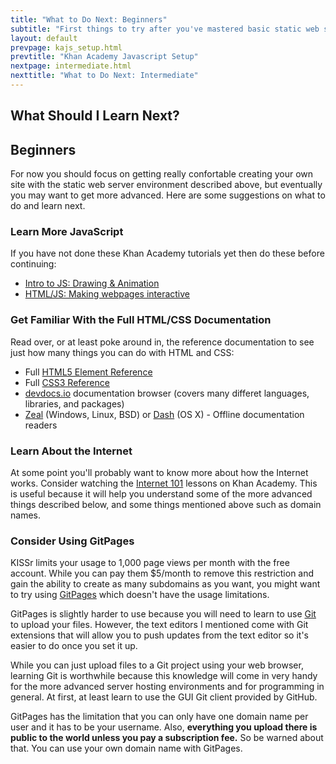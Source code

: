 ```yaml
---
title: "What to Do Next: Beginners"
subtitle: "First things to try after you've mastered basic static web site creation."
layout: default
prevpage: kajs_setup.html
prevtitle: "Khan Academy Javascript Setup"
nextpage: intermediate.html
nexttitle: "What to Do Next: Intermediate"
---
```


<h2 class="anchor" id="beginners">What Should I Learn Next?</h2>

<h2>Beginners</h2>

<p>For now you should focus on getting really confortable creating your own site with the static web server environment described above, but eventually you may want to get more advanced. Here are some suggestions on what to do and learn next.</p>

<h3>Learn More JavaScript</h3>

<p>If you have not done these Khan Academy tutorials yet then do these before continuing:</p>
<ul>
    <li><a href="https://www.khanacademy.org/computing/computer-programming/programming">Intro to JS: Drawing &amp; Animation</a></li>
    <li><a href="https://www.khanacademy.org/computing/computer-programming/html-css-js">HTML/JS: Making webpages interactive</a></li>
</ul>

<h3>Get Familiar With the Full HTML/CSS Documentation</h3>

<p>Read over, or at least poke around in, the reference documentation to see just how many things you can do with HTML and CSS:</p>
<ul>
    <li>Full <a href="http://www.w3schools.com/tags/default.asp">HTML5 Element Reference</a></li>
    <li>Full <a href="http://www.w3schools.com/cssref/default.asp">CSS3 Reference</a></li>
    <li><a href="http://devdocs.io/">devdocs.io</a> documentation browser (covers many differet languages, libraries, and packages)</li>
    <li><a href="https://zealdocs.org/">Zeal</a> (Windows, Linux, BSD) or <a href="https://kapeli.com/dash">Dash</a> (OS X) - Offline documentation readers</li>
</ul>

<h3>Learn About the Internet</h3>

<p>At some point you'll probably want to know more about how the Internet works. Consider watching the <a href="https://www.khanacademy.org/computing/computer-science/internet-intro">Internet 101</a> lessons on Khan Academy. This is useful because it will help you understand some of the more advanced things described below, and some things mentioned above such as domain names.</p>


<h3>Consider Using GitPages</h3>

<p>KISSr limits your usage to 1,000 page views per month with the free account. While you can pay them $5/month to remove this restriction and gain the ability to create as many subdomains as you want, you might want to try using <a href="https://pages.github.com/">GitPages</a> which doesn't have the usage limitations.</p>

<p>GitPages is slightly harder to use because you will need to learn to use <a href="https://github.com/">Git</a> to upload your files. However, the text editors I mentioned come with Git extensions that will allow you to push updates from the text editor so it's easier to do once you set it up.</p>

<p>While you can just upload files to a Git project using your web browser, learning Git is worthwhile because this knowledge will come in very handy for the more advanced server hosting environments and for programming in general. At first, at least learn to use the GUI Git client provided by GitHub.</p>

<p>GitPages has the limitation that you can only have one domain name per user and it has to be your username. Also, <strong>everything you upload there is public to the world unless you pay a subscription fee.</strong> So be warned about that. You can use your own domain name with GitPages.</p>

